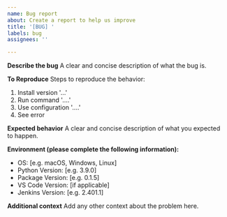 ```yaml
---
name: Bug report
about: Create a report to help us improve
title: '[BUG] '
labels: bug
assignees: ''

---
```


**Describe the bug**
A clear and concise description of what the bug is.

**To Reproduce**
Steps to reproduce the behavior:
1. Install version '...'
2. Run command '....'
3. Use configuration '....'
4. See error

**Expected behavior**
A clear and concise description of what you expected to happen.

**Environment (please complete the following information):**
- OS: [e.g. macOS, Windows, Linux]
- Python Version: [e.g. 3.9.0]
- Package Version: [e.g. 0.1.5]
- VS Code Version: [if applicable]
- Jenkins Version: [e.g. 2.401.1]

**Additional context**
Add any other context about the problem here.
